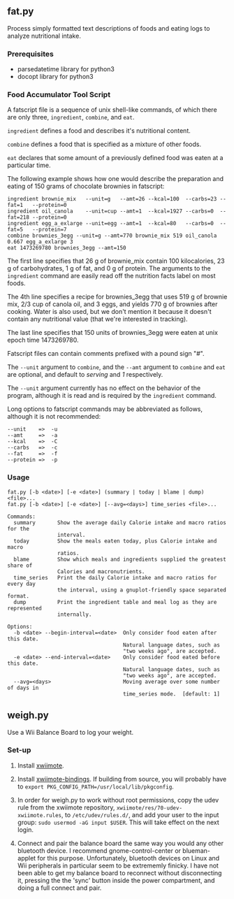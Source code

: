 ## fat.py

Process simply formatted text descriptions of foods and eating logs to analyze
nutritional intake. 

### Prerequisites

 - parsedatetime library for python3
 - docopt library for python3

### Food Accumulator Tool Script

A fatscript file is a sequence of unix shell-like commands, of which there are
only three, `ingredient`, `combine`, and `eat`.

`ingredient` defines a food and describes it's nutritional content.

`combine` defines a food that is specified as a mixture of other foods.

`eat` declares that some amount of a previously defined food was eaten at a
particular time.

The following example shows how one would describe the preparation and eating of
150 grams of chocolate brownies in fatscript:

    ingredient brownie_mix   --unit=g   --amt=26 --kcal=100  --carbs=23 --fat=1   --protein=0
    ingredient oil_canola    --unit=cup --amt=1  --kcal=1927 --carbs=0  --fat=218 --protein=0
    ingredient egg_a_exlarge --unit=egg --amt=1  --kcal=80   --carbs=0  --fat=5   --protein=7
    combine brownies_3egg --unit=g --amt=770 brownie_mix 519 oil_canola 0.667 egg_a_exlarge 3
    eat 1473269780 brownies_3egg --amt=150

The first line specifies that 26 g of brownie\_mix contain 100 kilocalories, 23
g of carbohydrates, 1 g of fat, and 0 g of protein. The arguments to the
`ingredient` command are easily read off the nutrition facts label on most
foods.

The 4th line specifies a recipe for brownies\_3egg that uses 519 g of brownie mix, 2/3
cup of canola oil, and 3 eggs, and yields 770 g of brownies after cooking. Water
is also used, but we don't mention it because it doesn't contain any nutritional
value (that we're interested in tracking).

The last line specifies that 150 units of brownies\_3egg were eaten at unix epoch
time 1473269780.

Fatscript files can contain comments prefixed with a pound sign "#".

The `--unit` argument to `combine`, and the `--amt` argument to `combine` and
`eat` are optional, and default to *serving* and *1* respectively.

The `--unit` argument currently has no effect on the behavior of the program,
although it is read and is required by the `ingredient` command. 

Long options to fatscript commands may be abbreviated as follows, although it is
not recommended:

    --unit    =>  -u
    --amt     =>  -a
    --kcal    =>  -C
    --carbs   =>  -c
    --fat     =>  -f
    --protein =>  -p

### Usage

    fat.py [-b <date>] [-e <date>] (summary | today | blame | dump) <file>...
    fat.py [-b <date>] [-e <date>] [--avg=<days>] time_series <file>...
    
    Commands:
      summary       Show the average daily Calorie intake and macro ratios for the
                    interval.
      today         Show the meals eaten today, plus Calorie intake and macro 
                    ratios.
      blame         Show which meals and ingredients supplied the greatest share of
                    Calories and macronutrients.
      time_series   Print the daily Calorie intake and macro ratios for every day
                    the interval, using a gnuplot-friendly space separated format.
      dump          Print the ingredient table and meal log as they are represented
                    internally.
    
    Options:
      -b <date> --begin-interval=<date>  Only consider food eaten after this date.  
                                         Natural language dates, such as 
                                         "two weeks ago", are accepted.
      -e <date> --end-interval=<date>    Only consider food eated before this date.
                                         Natural language dates, such as 
                                         "two weeks ago", are accepted.
      --avg=<days>                       Moving average over some number of days in 
                                         time_series mode.  [default: 1]

## weigh.py

Use a Wii Balance Board to log your weight.

### Set-up

1. Install [xwiimote](https://github.com/dvdhrm/xwiimote).

2. Install [xwiimote-bindings](https://github.com/dvdhrm/xwiimote-bindings). If
   building from source, you will probably have to `export
   PKG_CONFIG_PATH=/usr/local/lib/pkgconfig`.

3. In order for weigh.py to work without root permissions, copy the udev rule
   from the xwiimote repository, `xwiimote/res/70-udev-xwiimote.rules`, to
   `/etc/udev/rules.d/`, and add your user to the input group: `sudo usermod -aG
   input $USER`. This will take effect on the next login.

4. Connect and pair the balance board the same way you would any other bluetooth
   device.  I recommend gnome-control-center or blueman-applet for this purpose.
   Unfortunately, bluetooth devices on Linux and Wii peripherals in particular
   seem to be extrememly finicky.  I have not been able to get my balance board
   to reconnect without disconnecting it, pressing the the 'sync' button inside
   the power compartment, and doing a full connect and pair.
